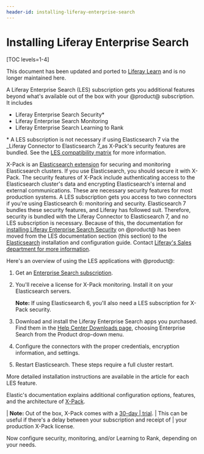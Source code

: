 ```yaml
---
header-id: installing-liferay-enterprise-search
---
```


# Installing Liferay Enterprise Search

[TOC levels=1-4]

<aside class="alert alert-info">
  <span class="wysiwyg-color-blue120">This document has been updated and ported to <a href="https://learn.liferay.com/dxp/latest/en/using-search/liferay-enterprise-search.html">Liferay Learn</a> and is no longer maintained here.</span>
</aside>

A Liferay Enterprise Search (LES) subscription gets you additional features
beyond what's available out of the box with your @product@ subscription. It
includes

- Liferay Enterprise Search Security\*
- Liferay Enterprise Search Monitoring
- Liferay Enterprise Search Learning to Rank

\* A LES subscription is not necessary if using Elasticsearch 7 via the _Liferay Connector to
    Elasticsearch 7_as X-Pack's security features are bundled. See the [LES
    compatibility matrix](https://help.liferay.com/hc/en-us/articles/360016511651#Liferay-Enterprise-Search)
    for more information.

X-Pack is an 
[Elasticsearch extension](https://www.elastic.co/guide/en/elasticsearch/reference/7.x/setup-xpack.html)
for securing and monitoring Elasticsearch clusters. If you use Elasticsearch,
you should secure it with X-Pack. The security features of X-Pack include
authenticating access to the Elasticsearch cluster's data and encrypting
Elasticsearch's internal and external communications. These are necessary
security features for most production systems. A LES subscription gets you
access to two connectors if you're using Elasticsearch 6: monitoring and
security. Elasticsearch 7 bundles these security features, and Liferay has
followed suit. Therefore, security is bundled with the Liferay Connector
to Elasticsearch 7, and no LES subscription is necessary. Because of this, the
documentation for
[installing Liferay Enterprise Search Security](/docs/7-2/deploy/-/knowledge_base/d/installing-liferay-enterprise-search-security) 
on @product@ has been moved from the LES documentation section (this section) to
the
[Elasticsearch](/docs/7-2/deploy/-/knowledge_base/d/elasticsearch) 
installation and configuration guide. Contact
[Liferay's Sales department for more information](https://www.liferay.com/contact-us#contact-sales).

Here's an overview of using the LES applications with @product@:

1.  Get an [Enterprise Search subscription](https://help.liferay.com/hc/en-us/articles/360014400932).

2.  You'll receive a license for X-Pack monitoring. Install it on your
    Elasticsearch servers.

    **Note:** If using Elasticsearch 6, you'll also need a LES subscription for
    X-Pack security.

3.  Download and install the Liferay Enterprise Search apps you purchased. Find
    them in the [Help Center Downloads
    page](https://customer.liferay.com/en/downloads), choosing Enterprise Search
    from the Product drop-down menu.

4.  Configure the connectors with the proper credentials, encryption
    information, and settings.

5.  Restart Elasticsearch. These steps require a full cluster restart.

More detailed installation instructions are available in the article for each
LES feature.

Elastic's documentation explains additional configuration options, features,
and the architecture of
[X-Pack](https://www.elastic.co/guide/en/elasticsearch/reference/7.x/configuring-security.html). 

| **Note:** Out of the box, X-Pack comes with a [30-day
| trial](https://www.elastic.co/guide/en/elasticsearch/reference/7.x/start-trial.html).
| This can be useful if there's a delay between your subscription and receipt of
| your production X-Pack license.

Now configure security, monitoring, and/or Learning to Rank, depending on your
needs.

